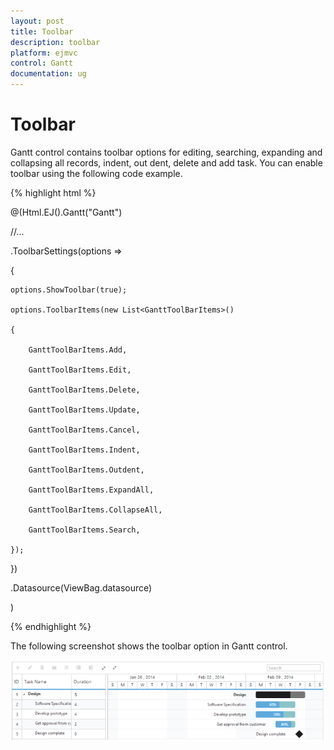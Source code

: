 ```yaml
---
layout: post
title: Toolbar
description: toolbar
platform: ejmvc
control: Gantt
documentation: ug
---
```


# Toolbar

Gantt control contains toolbar options for editing, searching, expanding and collapsing all records, indent, out dent, delete and add task. You can enable toolbar using the following code example.





{% highlight html %}



@(Html.EJ().Gantt("Gantt")

//...

.ToolbarSettings(options =>

{

    options.ShowToolbar(true);

    options.ToolbarItems(new List<GanttToolBarItems>()

    {

        GanttToolBarItems.Add,

        GanttToolBarItems.Edit,

        GanttToolBarItems.Delete,

        GanttToolBarItems.Update,                 

        GanttToolBarItems.Cancel,

        GanttToolBarItems.Indent,

        GanttToolBarItems.Outdent,

        GanttToolBarItems.ExpandAll,

        GanttToolBarItems.CollapseAll,

        GanttToolBarItems.Search,

    });

})

.Datasource(ViewBag.datasource)

)



{% endhighlight %}





The following screenshot shows the toolbar option in Gantt control.



![](Toolbar_images/Toolbar_img1.png)



